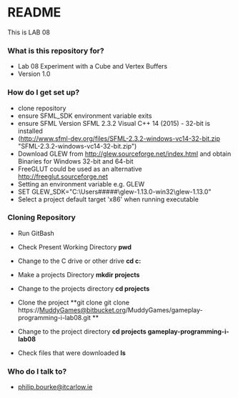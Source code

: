 # README #

This is LAB 08 

### What is this repository for? ###

* Lab 08 Experiment with a Cube and Vertex Buffers
* Version 1.0

### How do I get set up? ###

* clone repository
* ensure SFML_SDK environment variable exits
* ensure SFML Version SFML 2.3.2 Visual C++ 14 (2015) - 32-bit is installed
* (http://www.sfml-dev.org/files/SFML-2.3.2-windows-vc14-32-bit.zip "SFML-2.3.2-windows-vc14-32-bit.zip")
* Download GLEW from http://glew.sourceforge.net/index.html and obtain Binaries for  Windows 32-bit and 64-bit
* FreeGLUT could be used as an alternative http://freeglut.sourceforge.net 
* Setting an environment variable e.g. GLEW
* SET GLEW_SDK="C:\Users\#####\glew-1.13.0-win32\glew-1.13.0"
* Select a project default target 'x86' when running executable

### Cloning Repository ###
* Run GitBash

* Check Present Working Directory
**pwd**

* Change to the C drive or other drive
**cd c:**

* Make a projects Directory
**mkdir projects**

* Change to the projects directory
**cd projects**

* Clone the project
**git clone git clone https://MuddyGames@bitbucket.org/MuddyGames/gameplay-programming-i-lab08.git
**
* Change to the project directory
**cd projects gameplay-programming-i-lab08**

* Check files that were downloaded
**ls**

### Who do I talk to? ###

* philip.bourke@itcarlow.ie